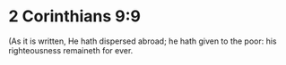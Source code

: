 # 2 Corinthians 9:9

(As it is written, He hath dispersed abroad; he hath given to the poor: his righteousness remaineth for ever.